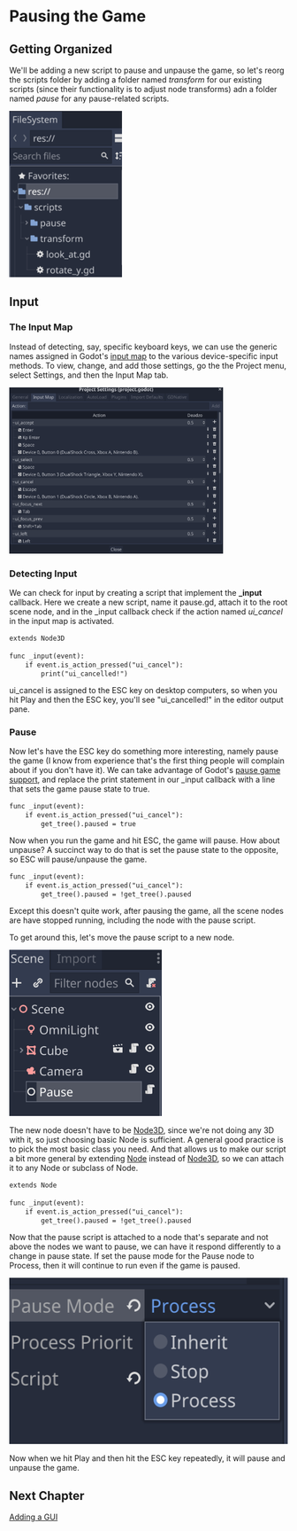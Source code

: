 # Pausing the Game

## Getting Organized

We'll be adding a new script to pause and unpause the game, so let's reorg the scripts folder by adding a folder named *transform* for our existing scripts (since their functionality is to adjust node transforms) adn a folder named *pause* for any pause-related scripts.

<img src="images/scriptfolders.png" height="300">

## Input

### The Input Map

Instead of detecting, say, specific keyboard keys, we can use the generic names assigned in Godot's [input map](https://docs.godotengine.org/en/stable/tutorials/inputs/input_examples.html#inputmap) to the various device-specific input methods. To view, change, and add those settings, go the the Project menu, select Settings, and then the Input Map tab.

<img src="images/inputmap.png" height="300">

### Detecting Input

We can check for input by creating a script that implement the **_input** callback. Here we create a new script, name it pause.gd, attach it to the root scene node, and in the _input callback check if the action named *ui_cancel* in the input map is activated.

```gdscript
extends Node3D

func _input(event):
	if event.is_action_pressed("ui_cancel"):
		print("ui_cancelled!")
```

ui_cancel is assigned to the ESC key on desktop computers, so when you hit Play and then the ESC key, you'll see "ui_cancelled!" in the editor output pane.

### Pause

Now let's have the ESC key do something more interesting, namely pause the game (I know from experience that's the first thing people will complain about if you don't have it). We can take advantage of Godot's [pause game support](https://docs.godotengine.org/en/stable/tutorials/misc/pausing_games.html), and replace the print statement in our _input callback with a line that sets the game pause state to true.

```gdscript
func _input(event):
	if event.is_action_pressed("ui_cancel"):
		get_tree().paused = true
```

Now when you run the game and hit ESC, the game will pause. How about unpause? A succinct way to do that is set the pause state to the opposite, so ESC will pause/unpause the game.

```gdscript
func _input(event):
	if event.is_action_pressed("ui_cancel"):
		get_tree().paused = !get_tree().paused
```

Except this doesn't quite work, after pausing the game, all the scene nodes are have stopped running, including the node with the pause script.

To get around this, let's move the pause script to a new node.

<img src="images/pausenode.png" height="300">

The new node doesn't have to be [Node3D](https://docs.godotengine.org/en/latest/classes/class_node3d.html#class-node3d), since we're not doing any 3D with it, so just choosing basic Node is sufficient. A general good practice is to pick the most basic class you need. And that allows us to make our script a bit more general by extending [Node](https://docs.godotengine.org/en/latest/classes/class_node.html#class-node) instead of [Node3D](https://docs.godotengine.org/en/latest/classes/class_node3d.html#class-node3d), so we can attach it to any Node or subclass of Node.

```gdscript
extends Node

func _input(event):
	if event.is_action_pressed("ui_cancel"):
		get_tree().paused = !get_tree().paused
```

Now that the pause script is attached to a node that's separate and not above the nodes we want to pause, we can have it respond differently to a change in pause state. If set the pause mode for the Pause node to Process, then it will continue to run even if the game is paused.

<img src="images/pausemode.png" height="300">

Now when we hit Play and then hit the ESC key repeatedly, it will pause and unpause the game.

## Next Chapter

[Adding a GUI](../chapter09/README.md)


